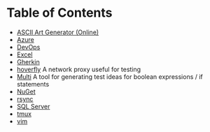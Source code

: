 # Table of Contents

- [ASCII Art Generator (Online)](http://patorjk.com/software/taag/#p=display&f=Graffiti&t=Type%20Something%20)
- [Azure](./azure)
- [DevOps](./devops/)
- [Excel](./excel)
- [Gherkin](./gherkin)
- [hoverfly](.hoverfly) A network proxy useful for testing
- [Multi](http://www.exampler.com/testing-com/tools/multi/README.html)
    A tool for generating test ideas for boolean expressions / if statements
- [NuGet](./nuget)
- [rsync](./rsync)
- [SQL Server](./sql-server)
- [tmux](./tmux)
- [vim](./vim)